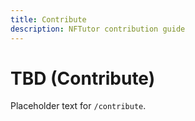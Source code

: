 ```yaml
---
title: Contribute
description: NFTutor contribution guide
---
```

 # TBD (Contribute)

 Placeholder text for `/contribute`.
